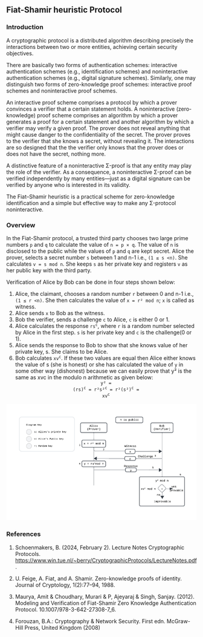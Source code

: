 ## Fiat-Shamir heuristic Protocol

### Introduction
A cryptographic protocol is a distributed algorithm describing precisely the interactions between two or more entities, achieving certain security objectives.

There are basically two forms of authentication schemes: interactive authentication schemes (e.g., identification schemes) and noninteractive authentication schemes (e.g., digital signature schemes). Similarly, one may distinguish two forms of zero-knowledge proof schemes: interactive proof schemes and noninteractive proof schemes. 

An interactive proof scheme comprises a protocol by which a prover convinces a verifier that a certain statement holds. A noninteractive (zero-knowledge) proof scheme comprises an algorithm by which a prover generates a proof for a certain statement and another algorithm by which a verifier may verify a given proof. The prover does not reveal anything that might cause danger to the confidentiality of the secret. The prover proves to the verifier that she knows a secret, without revealing it. The interactions are so designed that the the verifier only knows that the prover does or does not have the secret, nothing more.

A distinctive feature of a noninteractive Σ-proof is that any entity may play the role of the verifier. As a consequence, a noninteractive Σ-proof can be verified independently by many entities—just as a digital signature can be verified by anyone who is interested in its validity.

The Fiat–Shamir heuristic is a practical scheme for zero-knowledge identification and a simple but effective way to make any Σ-protocol noninteractive.

### Overview
In the Fiat-Shamir protocol, a trusted third party chooses two large prime
numbers `p` and `q` to calculate the value of `n = p × q`. The value of `n` is disclosed to the public while the values of `p` and `q` are kept secret. Alice the prover, selects a secret number `s` between 1 and n-1 i.e., `(1 ≤ s <n)`. She calculates `v = s mod n`. She keeps `s` as her private key and registers `v` as her public key with the third party. 

Verification of Alice by Bob can be done in four steps shown below:
1. Alice, the claimant, chooses a random number `r` between 0 and n-1 i.e., `(1 ≤ r <n)`. She then calculates the value of `x = r² mod n`; `x` is called as witness.
2. Alice sends `x` to Bob as the witness.
3. Bob the verifier, sends a challenge `c` to Alice, `c` is either 0 or 1.
4. Alice calculates the response <code>rs<sup>c</sup></code>, where `r` is a random number selected by Alice in the first step. `s` is her private key and `c` is the challenge(0 or 1).
5. Alice sends the response to Bob to show that she knows value of her private
key, s. She claims to be Alice.
6. Bob calculates <code>xv<sup>c</sup></code>. If these two values are equal then Alice
either knows the value of s (she is honest) or she has calculated the value of
`y` in some other way (dishonest) because we can easily prove that y² is the same as xvc in the modulo n arithmetic as given below:
<code><div style ="text-align: center">y² = (rs)<sup>c</sup> = r²s²<sup>c</sup> = r²(s²)<sup>c</sup> = xv<sup>c</sup></div></code>

 ![alt text](images/fiat-p.png)

### References
1. Schoenmakers, B. (2024, February 2). Lecture Notes Cryptographic Protocols. https://www.win.tue.nl/~berry/CryptographicProtocols/LectureNotes.pdf.

2. U. Feige, A. Fiat, and A. Shamir. Zero-knowledge proofs of identity. Journal of Cryptology, 1(2):77–94, 1988.

3. Maurya, Amit & Choudhary, Murari & P, Ajeyaraj & Singh, Sanjay. (2012). Modeling and Verification of Fiat-Shamir Zero Knowledge Authentication Protocol. 10.1007/978-3-642-27308-7_6.

4. Forouzan, B.A.: Cryptography & Network Security. First edn. McGraw-Hill Press, 
United Kingdom (2008)